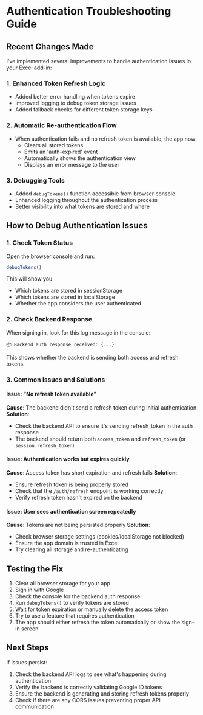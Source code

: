 # Authentication Troubleshooting Guide

## Recent Changes Made

I've implemented several improvements to handle authentication issues in your Excel add-in:

### 1. Enhanced Token Refresh Logic
- Added better error handling when tokens expire
- Improved logging to debug token storage issues
- Added fallback checks for different token storage keys

### 2. Automatic Re-authentication Flow
- When authentication fails and no refresh token is available, the app now:
  - Clears all stored tokens
  - Emits an 'auth-expired' event
  - Automatically shows the authentication view
  - Displays an error message to the user

### 3. Debugging Tools
- Added `debugTokens()` function accessible from browser console
- Enhanced logging throughout the authentication process
- Better visibility into what tokens are stored and where

## How to Debug Authentication Issues

### 1. Check Token Status
Open the browser console and run:
```javascript
debugTokens()
```

This will show you:
- Which tokens are stored in sessionStorage
- Which tokens are stored in localStorage
- Whether the app considers the user authenticated

### 2. Check Backend Response
When signing in, look for this log message in the console:
```
📦 Backend auth response received: {...}
```

This shows whether the backend is sending both access and refresh tokens.

### 3. Common Issues and Solutions

#### Issue: "No refresh token available"
**Cause**: The backend didn't send a refresh token during initial authentication
**Solution**: 
- Check the backend API to ensure it's sending refresh_token in the auth response
- The backend should return both `access_token` and `refresh_token` (or `session.refresh_token`)

#### Issue: Authentication works but expires quickly
**Cause**: Access token has short expiration and refresh fails
**Solution**: 
- Ensure refresh token is being properly stored
- Check that the `/auth/refresh` endpoint is working correctly
- Verify refresh token hasn't expired on the backend

#### Issue: User sees authentication screen repeatedly
**Cause**: Tokens are not being persisted properly
**Solution**: 
- Check browser storage settings (cookies/localStorage not blocked)
- Ensure the app domain is trusted in Excel
- Try clearing all storage and re-authenticating

## Testing the Fix

1. Clear all browser storage for your app
2. Sign in with Google
3. Check the console for the backend auth response
4. Run `debugTokens()` to verify tokens are stored
5. Wait for token expiration or manually delete the access token
6. Try to use a feature that requires authentication
7. The app should either refresh the token automatically or show the sign-in screen

## Next Steps

If issues persist:
1. Check the backend API logs to see what's happening during authentication
2. Verify the backend is correctly validating Google ID tokens
3. Ensure the backend is generating and storing refresh tokens properly
4. Check if there are any CORS issues preventing proper API communication

